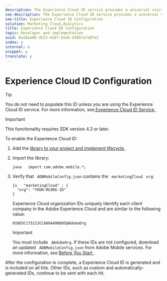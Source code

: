 ```yaml
---
description: The Experience Cloud ID service provides a universal visitor ID across Experience Cloud solutions. The ID service is required by Analytics for Target, video heartbeat, and future Experience Cloud integrations.
seo-description: The Experience Cloud ID service provides a universal visitor ID across Experience Cloud solutions. The ID service is required by Analytics for Target, video heartbeat, and future Experience Cloud integrations.
seo-title: Experience Cloud ID Configuration
solution: Marketing Cloud,Analytics
title: Experience Cloud ID Configuration
topic: Developer and implementation
uuid: 0a18aa08-d523-418f-b5ab-d3867a7a9fe2
index: y
internal: n
snippet: y
translate: y
---
```


# Experience Cloud ID Configuration


>[!TIP]
>
>You do not need to populate this ID unless you are using the Experience Cloud ID service. For more information, see[ Experience Cloud ID Service ](https://marketing.adobe.com/resources/help/en_US/mcvid/). 




>[!IMPORTANT]
>
>This functionality requires SDK version 4.3 or later.



To enable the Experience Cloud ID: 


1. Add the [ library to your project and implement lifecycle ](../getting_started/dev_qs.md#concept_13176B6E37F547D6935E37125F457972).
1. Import the library: 
   ```
   java   import com.adobe.mobile.*;
   ```

1. Verify that ` ADBMobileConfig.json` contains the ` marketingCloud` ` org`: 
   ```
   js   "marketingCloud" : { 
     "org": "YOUR-MCORG-ID" 
   }
   ```
   Experience Cloud organization IDs uniquely identify each client company in the Adobe Experience Cloud and are similar to the following value: 
   ```
   016D5C175213CCA80A490D05@AdobeOrg
   ```


   >[!IMPORTANT]
   >
   >You must include ` @AdobeOrg`. 
   If these IDs are not configured, download an updated ` ADBMobileConfig.json` from Adobe Mobile services. For more information, see [ Before You Start ](../getting_started/requirements.md#section_044C17DF82BC4FD8A3E409C456CE9A46). 



After the configuration is complete, a Experience Cloud ID is generated and is included on all hits. Other IDs, such as custom and automatically-generated IDs, continue to be sent with each hit. 
